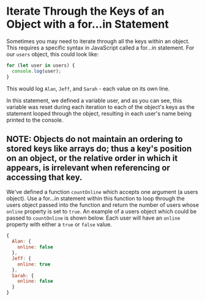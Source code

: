 # Iterate Through the Keys of an Object with a for...in Statement
Sometimes you may need to iterate through all the keys within an object. This requires a specific syntax in JavaScript called a for...in statement. For our ```users``` object, this could look like:
```javascript
for (let user in users) {
  console.log(user);
}
```
This would log ```Alan```, ```Jeff```, and ```Sarah``` - each value on its own line.

In this statement, we defined a variable user, and as you can see, this variable was reset during each iteration to each of the object's keys as the statement looped through the object, resulting in each user's name being printed to the console.

NOTE: Objects do not maintain an ordering to stored keys like arrays do; thus a key's position on an object, or the relative order in which it appears, is irrelevant when referencing or accessing that key.
-----------------------------------------------------
We've defined a function ```countOnline``` which accepts one argument (a users object). Use a for...in statement within this function to loop through the users object passed into the function and return the number of users whose ```online``` property is set to ```true```. An example of a users object which could be passed to ```countOnline``` is shown below. Each user will have an ```online``` property with either a ```true``` or ```false``` value.
```javascript
{
  Alan: {
    online: false
  },
  Jeff: {
    online: true
  },
  Sarah: {
    online: false
  }
}
```
